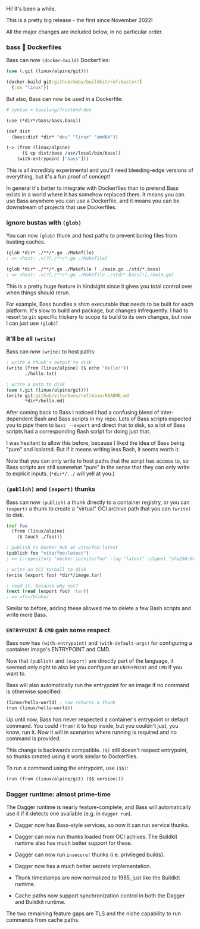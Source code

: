 Hi! It's been a while.

This is a pretty big release - the first since November 2022!

All the major changes are included below, in no particular order.

### bass 🤝 Dockerfiles

Bass can now `(docker-build)` Dockerfiles:

```clojure
(use (.git (linux/alpine/git)))

(docker-build git:github/moby/buildkit/ref/master/]
  {:os "linux"})
```

But also, Bass can now be used _in_ a Dockerfile:

```dockerfile
# syntax = basslang/frontend:dev

(use (*dir*/bass/bass.bass))

(def dist
  (bass:dist *dir* "dev" "linux" "amd64"))

(-> (from (linux/alpine)
      ($ cp dist/bass /usr/local/bin/bass))
    (with-entrypoint ["bass"]))
```

This is all incredibly experimental and you'll need bleeding-edge versions of
everything, but it's a fun proof of concept!

In general it's better to integrate with Dockerfiles than to pretend Bass
exists in a world where it has somehow replaced them. It means you can use Bass
anywhere you can use a Dockerfile, and it means you can be downstream of
projects that use Dockerfiles.


### ignore bustas with `(glob)`

You can now `(glob)` thunk and host paths to prevent boring files from busting
caches.

```clojure
(glob *dir* ./**/*.go ./Makefile)
; => <host: .>/?[./**/*.go ./Makefile]

(glob *dir* ./**/*.go ./Makefile ! ./main.go ./std/*.bass)
; => <host: .>/?[./**/*.go ./Makefile ./std/*.bass]![./main.go]
```

This is a pretty huge feature in hindsight since it gives you total control
over when things should rerun.

For example, Bass bundles a shim executable that needs to be built for each
platform. It's slow to build and package, but changes infrequently. I had to
resort to `git` specific trickery to scope its build to its own changes, but
now I can just use `(glob)`!


### it'll be all `(write)`

Bass can now `(write)` to host paths:

```clojure
; write a thunk's output to disk
(write (from (linux/alpine) ($ echo "Hello!"))
       ./hello.txt)

; write a path to disk
(use (.git (linux/alpine/git)))
(write git:github/vito/bass/ref/main/README.md
       *dir*/hello.md)
```

After coming back to Bass I noticed I had a confusing blend of inter-dependent
Bash and Bass scripts in my repo. Lots of Bass scripts expected you to pipe
them to `bass --export` and direct that to disk, so a lot of Bass scripts had a
corresponding Bash script for doing just that.

I was hesitant to allow this before, because I liked the idea of Bass being
"pure" and isolated. But if it means writing less Bash, it seems worth it.

Note that you can only write to host paths that the script has access to, so
Bass scripts are still somewhat "pure" in the sense that they can only write to
explicit inputs. (`*dir*/../` will yell at you.)


### `(publish)` and `(export)` thunks

Bass can now `(publish)` a thunk directly to a container registry, or you can
`(export)` a thunk to create a "virtual" OCI archive path that you can
`(write)` to disk.

```clojure
(def foo
  (from (linux/alpine)
    ($ touch ./foo)))

; publish to Docker Hub at vito/foo:latest
(publish foo "vito/foo:latest")
; => {:repository "docker.io/vito/foo" :tag "latest" :digest "sha256:60f786f7639880846f853388cd668d95f619749b0086b127ad030dd9fc7dd0a3"}

; write an OCI tarball to disk
(write (export foo) *dir*/image.tar)

; read it, because why not?
(next (read (export foo) :tar))
; => <fs>/blobs/
```

Similar to before, adding these allowed me to delete a few Bash scripts and
write more Bass.


### `ENTRYPOINT` & `CMD` gain some respect

Bass now has `(with-entrypoint)` and `(with-default-args)` for configuring a
container image's ENTRYPOINT and CMD.

Now that `(publish)` and `(export)` are directly part of the language, it
seemed only right to also let you configure an `ENTRYPOINT` and `CMD` if you
want to.

Bass will also automatically run the entrypoint for an image if no command is otherwise specified:

```clojure
(linux/hello-world) ; now returns a thunk
(run (linux/hello-world))
```

Up until now, Bass has never respected a container's entrypoint or default
command. You could `(from)` it to hop inside, but you couldn't just, you know,
run it. Now it will in scenarios where running is required and no command is
provided.

This change is backwards compatible. `($)` still doesn't respect entrypoint, so
thunks created using it work similar to Dockerfiles.

To run a command using the entrypoint, use `($$)`:

```clojure
(run (from (linux/alpine/git) ($$ version)))
```


### Dagger runtime: almost prime-time

The Dagger runtime is nearly feature-complete, and Bass will automatically use
it if it detects one available (e.g. in `dagger run`).

* Dagger now has Bass-style services, so now it can run service thunks.

* Dagger can now run thunks loaded from OCI achives. The Buildkit runtime also
  has much better support for these.

* Dagger can now run `insecure!` thunks (i.e. privileged builds).

* Dagger now has a much better secrets implementation.

* Thunk timestamps are now normalized to 1985, just like the Buildkit runtime.

* Cache paths now support synchronization control in both the Dagger and
  Buildkit runtime.

The two remaining feature gaps are TLS and the niche capability to run commands
from cache paths.
